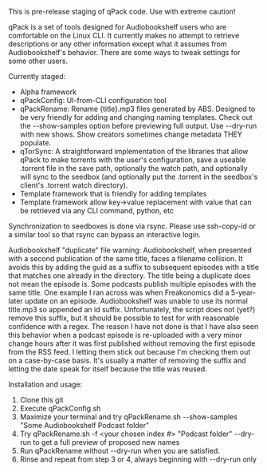 This is pre-release staging of qPack code. Use with extreme caution!

qPack is a set of tools designed for Audiobookshelf users who are comfortable on the Linux CLI. It currently makes no attempt to retrieve descriptions or any other information except what it assumes from Audiobookshelf's behavior.  There are some ways to tweak settings for some other users.

Currently staged:
- Alpha framework
- qPackConfig: UI-from-CLI configuration tool
- qPackRename: Rename {title}.mp3 files generated by ABS. Designed to be
    very friendly for adding and changing naming templates. Check out the
    --show-samples option before previewing full output. Use --dry-run with
    new shows. Show creators sometimes change metadata THEY populate.
- qTorSync: A straightforward implementation of the libraries that allow
    qPack to make torrents with the user's configuration, save a useable 
    .torrent file in the save path, optionally the watch path, and optionally
    will sync to the seedbox (and optionally put the .torrent in the seedbox's
    client's .torrent watch directory). 
- Template framework that is friendly for adding templates
- Template framework allow key->value replacement with value that can
    be retrieved via any CLI command, python, etc

Synchronization to seedboxes is done via rsync. Please use ssh-copy-id or a similar tool so that rsync can bypass an interactive login.

Audiobookshelf "duplicate" file warning:
Audiobookshelf, when presented with a second publication of the same title, faces a filename collision. It avoids this by adding the guid as a suffix to subsequent episodes with a title that matches one already in the directory. 
The title being a duplicate does not mean the episode is. Some podcasts publish multiple episodes with the same title. One example I ran across was when Freakonomics did a 5-year-later update on an episode. Audiobookshelf was unable to use its normal title.mp3 so appended an id suffix. Unfortunately, the script does not (yet?) remove this suffix, but it should be possible to test for with reasonable confidence with a regex. The reason I have not done is that I have also seen this behavior when a podcast episode is re-uploaded with a very minor change hours after it was first published without removing the first episode from the RSS feed. I letting them stick out because I'm checking them out on a case-by-case basis. It's usually a matter of removing the suffix and letting the date speak for itself because the title was reused.

Installation and usage:

1. Clone this git
2. Execute qPackConfig.sh
3. Maximize your terminal and try qPackRename.sh --show-samples "Some Audiobookshelf Podcast folder"
4. Try qPackRename.sh -f <your chosen index #> "Podcast folder" --dry-run to get a full preview of proposed new names
5. Run qPackRename without --dry-run when you are satisfied.
6. Rinse and repeat from step 3 or 4, always beginning with --dry-run only

